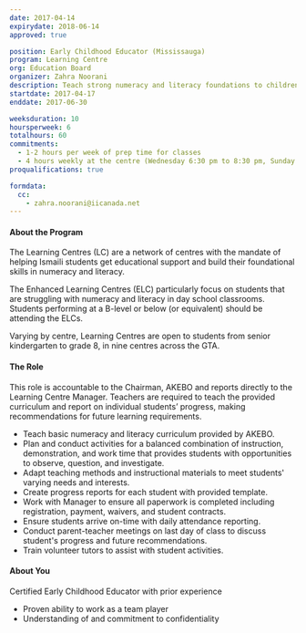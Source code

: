 ```yaml
---
date: 2017-04-14
expirydate: 2018-06-14
approved: true

position: Early Childhood Educator (Mississauga)
program: Learning Centre
org: Education Board
organizer: Zahra Noorani
description: Teach strong numeracy and literacy foundations to children in the jamat
startdate: 2017-04-17
enddate: 2017-06-30

weeksduration: 10
hoursperweek: 6
totalhours: 60
commitments:
  - 1-2 hours per week of prep time for classes  
  - 4 hours weekly at the centre (Wednesday 6:30 pm to 8:30 pm, Sunday 10 am to 12:00 pm)
proqualifications: true

formdata:
  cc:
    - zahra.noorani@iicanada.net
---
```


#### About the Program

The Learning Centres (LC) are a network of centres with the mandate of helping Ismaili students get educational support and build their foundational skills in numeracy and literacy.

The Enhanced Learning Centres (ELC) particularly focus on students that are struggling with numeracy and literacy in day school classrooms. Students performing at a B-level or below (or equivalent) should be attending the ELCs.

Varying by centre, Learning Centres are open to students from senior kindergarten to grade 8, in nine centres across the GTA.

#### The Role

This role is accountable to the Chairman, AKEBO and reports directly to the Learning Centre Manager. Teachers are required to teach the provided curriculum and report on individual students’ progress, making recommendations for future learning requirements.

- Teach basic numeracy and literacy curriculum provided by AKEBO.
- Plan and conduct activities for a balanced combination of instruction, demonstration, and work time that provides students with opportunities to observe, question, and investigate.
- Adapt teaching methods and instructional materials to meet students' varying needs and interests.
- Create progress reports for each student with provided template.
- Work with Manager to ensure all paperwork is completed including registration, payment, waivers, and student contracts.
- Ensure students arrive on-time with daily attendance reporting.
- Conduct parent-teacher meetings on last day of class to discuss student's progress and future recommendations.
- Train volunteer tutors to assist with student activities.

#### About You

Certified Early Childhood Educator with prior experience

- Proven ability to work as a team player
- Understanding of and commitment to confidentiality
